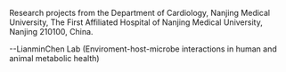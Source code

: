 Research projects from the Department of Cardiology, Nanjing Medical University, The First Affiliated Hospital of Nanjing Medical University, Nanjing 210100, China.

--LianminChen Lab (Enviroment-host-microbe interactions in human and animal metabolic health)
